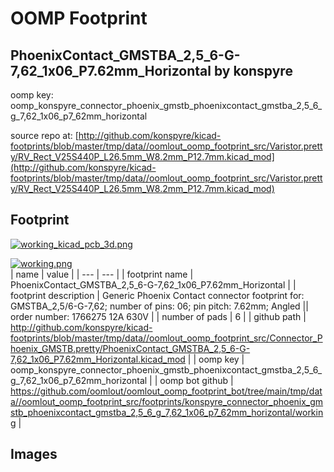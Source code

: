 # OOMP Footprint  
## PhoenixContact_GMSTBA_2,5_6-G-7,62_1x06_P7.62mm_Horizontal  by konspyre  
  
oomp key: oomp_konspyre_connector_phoenix_gmstb_phoenixcontact_gmstba_2,5_6_g_7,62_1x06_p7_62mm_horizontal  
  
source repo at: [http://github.com/konspyre/kicad-footprints/blob/master/tmp/data//oomlout_oomp_footprint_src/Varistor.pretty/RV_Rect_V25S440P_L26.5mm_W8.2mm_P12.7mm.kicad_mod](http://github.com/konspyre/kicad-footprints/blob/master/tmp/data//oomlout_oomp_footprint_src/Varistor.pretty/RV_Rect_V25S440P_L26.5mm_W8.2mm_P12.7mm.kicad_mod)  
## Footprint  
  
[![working_kicad_pcb_3d.png](working_kicad_pcb_3d_600.png)](working_kicad_pcb_3d.png)  
  
[![working.png](working_600.png)](working.png)  
| name | value | 
| --- | --- | 
| footprint name | PhoenixContact_GMSTBA_2,5_6-G-7,62_1x06_P7.62mm_Horizontal | 
| footprint description | Generic Phoenix Contact connector footprint for: GMSTBA_2,5/6-G-7,62; number of pins: 06; pin pitch: 7.62mm; Angled || order number: 1766275 12A 630V | 
| number of pads | 6 | 
| github path | http://github.com/konspyre/kicad-footprints/blob/master/tmp/data//oomlout_oomp_footprint_src/Connector_Phoenix_GMSTB.pretty/PhoenixContact_GMSTBA_2,5_6-G-7,62_1x06_P7.62mm_Horizontal.kicad_mod | 
| oomp key | oomp_konspyre_connector_phoenix_gmstb_phoenixcontact_gmstba_2,5_6_g_7,62_1x06_p7_62mm_horizontal | 
| oomp bot github | https://github.com/oomlout/oomlout_oomp_footprint_bot/tree/main/tmp/data//oomlout_oomp_footprint_src/footprints/konspyre_connector_phoenix_gmstb_phoenixcontact_gmstba_2,5_6_g_7,62_1x06_p7_62mm_horizontal/working | 
## Images  
